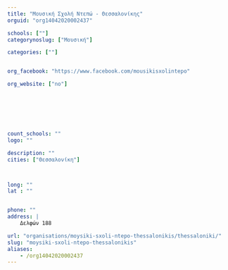 ```yaml
---
title: "Μουσική Σχολή Ντεπώ - Θεσσαλονίκης"
orguid: "org14042020002437"

schools: [""]
categorynoslug: ["Μουσική"]

categories: [""]


org_facebook: "https://www.facebook.com/mousikisxolintepo"

org_website: ["no"]







count_schools: ""
logo: ""

description: ""
cities: ["Θεσσαλονίκη"]



long: ""
lat : ""


phone: ""
address: |
    Δελφών 188

url: "organisations/moysiki-sxoli-ntepo-thessalonikis/thessaloniki/"
slug: "moysiki-sxoli-ntepo-thessalonikis"
aliases:
    - /org14042020002437
---
```



